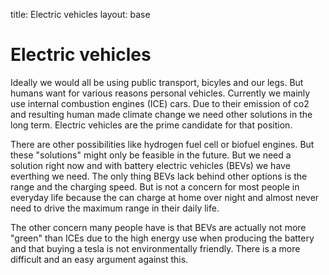 
title: Electric vehicles layout: base


# Electric vehicles

Ideally we would all be using public transport, bicyles and our legs. But humans want for various reasons personal vehicles. Currently we mainly use internal combustion engines (ICE) cars. Due to their emission of co2 and resulting human made climate change we need other solutions in the long term. Electric vehicles are the prime candidate for that position.

There are other possibilities like hydrogen fuel cell or biofuel engines. But these "solutions" might only be feasible in the future. But we need a solution right now and with battery electric vehicles (BEVs) we have everthing we need. The only thing BEVs lack behind other options is the range and the charging speed. But is not a concern for most people in everyday life because the can charge at home over night and almost never need to drive the maximum range in their daily life.

The other concern many people have is that BEVs are actually not more "green" than ICEs due to the high energy use when producing the battery and that buying a tesla is not environmentally friendly. There is a more difficult and an easy argument against this.
